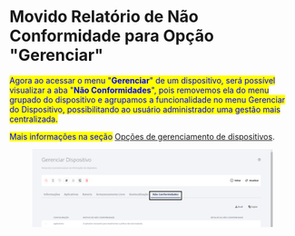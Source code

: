 # Movido Relatório de Não Conformidade para Opção "Gerenciar"

<mark style="color:blue;">Agora ao acessar o menu "</mark><mark style="color:blue;">**Gerenciar**</mark><mark style="color:blue;">" de um dispositivo, será possível visualizar a aba "</mark><mark style="color:blue;">**Não Conformidades**</mark><mark style="color:blue;">", pois removemos ela do menu grupado do dispositivo e agrupamos a funcionalidade no menu Gerenciar do Dispositivo, possibilitando ao usuário administrador uma gestão mais centralizada.</mark>

<mark style="color:blue;">Mais informações na seção</mark> [Opções de gerenciamento de dispositivos](../../portal/dispositivos/lista-de-dispositivos/opcoes-de-gerenciamento-de-dispositivos.md).

<figure><img src="../../../.gitbook/assets/image (3) (1) (1) (1).png" alt=""><figcaption></figcaption></figure>
